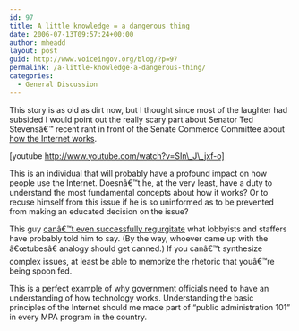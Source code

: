 ```yaml
---
id: 97
title: A little knowledge = a dangerous thing
date: 2006-07-13T09:57:24+00:00
author: mheadd
layout: post
guid: http://www.voiceingov.org/blog/?p=97
permalink: /a-little-knowledge-a-dangerous-thing/
categories:
  - General Discussion
---
```

This story is as old as dirt now, but I thought since most of the laughter had subsided I would point out the really scary part about Senator Ted Stevensâ€™ recent rant in front of the Senate Commerce Committee about <a href="http://blog.wired.com/27BStroke6/?entry_id=1512499" target="_blank">how the Internet works</a>.

[youtube http://www.youtube.com/watch?v=SIn\_J\_jxf-o]

This is an individual that will probably have a profound impact on how people use the Internet. Doesnâ€™t he, at the very least, have a duty to understand the most fundamental concepts about how it works? Or to recuse himself from this issue if he is so uninformed as to be prevented from making an educated decision on the issue? 

This guy <a href="http://www.publicknowledge.org/node/497" target="_blank">canâ€™t even successfully regurgitate</a> what lobbyists and staffers have probably told him to say. (By the way, whoever came up with the â€œtubesâ€ analogy should get canned.) If you canâ€™t synthesize complex issues, at least be able to memorize the rhetoric that youâ€™re being spoon fed.

This is a perfect example of why government officials need to have an understanding of how technology works. Understanding the basic principles of the Internet should me made part of &#8220;public administration 101&#8221; in every MPA program in the country.